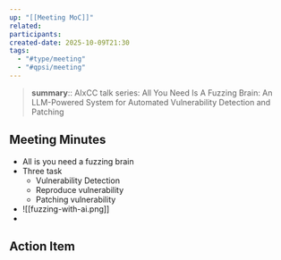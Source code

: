 ```yaml
---
up: "[[Meeting MoC]]"
related:
participants:
created-date: 2025-10-09T21:30
tags:
  - "#type/meeting"
  - "#qpsi/meeting"
---
```


> **summary**:: AIxCC talk series: All You Need Is A Fuzzing Brain: An LLM-Powered System for Automated Vulnerability Detection and Patching

## Meeting Minutes

- All is you need a fuzzing brain
- Three task
	- Vulnerability Detection
	- Reproduce vulnerability
	- Patching vulnerability
- ![[fuzzing-with-ai.png]]
- 

## Action Item